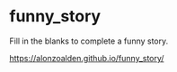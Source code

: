 # funny_story
Fill in the blanks to complete a funny story.

https://alonzoalden.github.io/funny_story/
